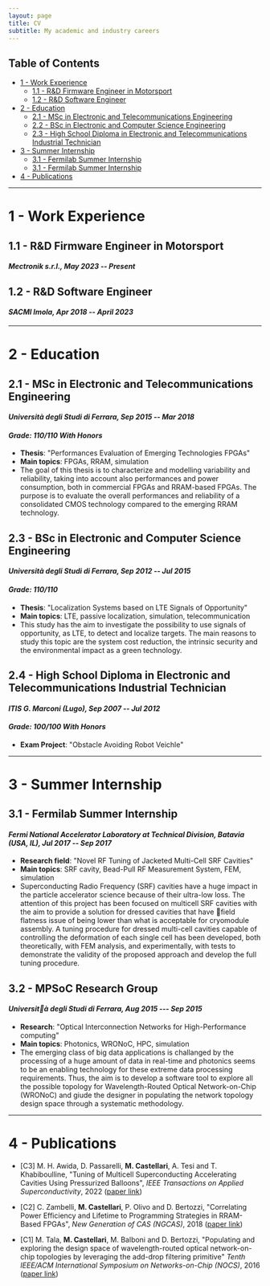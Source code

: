 ```yaml
---
layout: page
title: CV
subtitle: My academic and industry careers
---
```


## Table of Contents
- [1 - Work Experience](#1---work-experience)
	- [1.1 - R&D Firmware Engineer in Motorsport](#11---r&d-firmware-engineer-in-motorsport)
	- [1.2 - R&D Software Engineer](#12---r&d-software-engineer)
- [2 - Education](#2---education)
	- [2.1 - MSc in Electronic and Telecommunications Engineering](#21---msc-in-electronic-and-telecommunications-engineering)
	- [2.2 - BSc in Electronic and Computer Science Engineering](#22---bsc-in-electronic-and-computer-science-engineering)
	- [2.3 - High School Diploma in Electronic and Telecommunications Industrial Technician](#23---high-school-diploma-in-electronic-and-telecommunications-industrial-technician)
- [3 - Summer Internship](#3---summer-internship)
	- [3.1 - Fermilab Summer Internship](#31--fermilab-summer-internship) 
	- [3.1 - Fermilab Summer Internship](#31--fermilab-summer-internship) 
- [4 - Publications](#3---publications)

---

# 1 - Work Experience
## 1.1 - R&D Firmware Engineer in Motorsport
#### _Mectronik s.r.l., May 2023 -- Present_

## 1.2 - R&D Software Engineer
#### _SACMI Imola, Apr 2018 -- April 2023_

---

# 2 - Education
## 2.1 - MSc in Electronic and Telecommunications Engineering
#### _Università degli Studi di Ferrara, Sep 2015 -- Mar 2018_
#### _Grade: 110/110 With Honors_

- __Thesis__: "Performances Evaluation of Emerging Technologies FPGAs"
- __Main topics__: FPGAs, RRAM, simulation
- The goal of this thesis is to characterize and modelling variability and reliability, taking into account also performances and power consumption, both in commercial FPGAs and RRAM-based FPGAs. The purpose is to evaluate the overall performances and reliability of a consolidated CMOS technology compared to the emerging RRAM technology.

## 2.3 - BSc in Electronic and Computer Science Engineering
#### _Università degli Studi di Ferrara, Sep 2012 -- Jul 2015_
#### _Grade: 110/110_

- __Thesis__: "Localization Systems based on LTE Signals of Opportunity"
- __Main topics__: LTE, passive localization, simulation, telecommunication 
- This study has the aim to investigate the possibility to use signals of opportunity, as LTE, to detect and localize targets. The main reasons to study this topic are the system cost reduction, the intrinsic security and the environmental impact as a green technology.

## 2.4 - High School Diploma in Electronic and Telecommunications Industrial Technician
#### _ITIS G. Marconi (Lugo), Sep 2007 -- Jul 2012_
#### _Grade: 100/100 With Honors_

- __Exam Project__: "Obstacle Avoiding Robot Veichle"

---

# 3 - Summer Internship 

## 3.1 - Fermilab Summer Internship
#### _Fermi National Accelerator Laboratory at Technical Division, Batavia (USA, IL), Jul 2017 -- Sep 2017_
- __Research field__: "Novel RF Tuning of Jacketed Multi-Cell SRF Cavities"
- __Main topics__: SRF cavity, Bead-Pull RF Measurement System, FEM, simulation 
- Superconducting Radio Frequency (SRF) cavities have a huge impact in the particle accelerator science because of their ultra-low loss. The attention of this project has been focused on multicell SRF cavities with the aim to provide a solution for dressed cavities that have field flatness issue of being lower than what is acceptable for cryomodule assembly. A tuning procedure for dressed multi-cell cavities capable of controlling the deformation of each single cell has been developed, both theoretically, with FEM analysis, and experimentally, with tests to demonstrate the validity of the proposed approach and develop the full tuning procedure.

## 3.2 - MPSoC Research Group
#### _Università degli Studi di Ferrara, Aug 2015 --- Sep 2015_
- __Research__: "Optical Interconnection Networks for High-Performance computing"
- __Main topics__: Photonics, WRONoC, HPC, simulation
- The emerging class of big data applications is challanged by the processing of a huge amount of data in real-time and photonics seems to be an enabling technology for these extreme data processing requirements. Thus, the aim is to develop a software tool to explore all the possible topology for Wavelength-Routed Optical Network-on-Chip (WRONoC) and giude the designer in populating the network topology design space through a systematic methodology.

---

# 4 - Publications
- [C3] M. H. Awida, D. Passarelli, __M. Castellari__, A. Tesi and T. Khabiboulline, "Tuning of Multicell Superconducting Accelerating Cavities Using Pressurized Balloons",  _IEEE Transactions on Applied Superconductivity_, 2022 ([paper link](https://ieeexplore.ieee.org/abstract/document/9691897))

- [C2] C. Zambelli, __M. Castellari__, P. Olivo and D. Bertozzi, "Correlating Power Efficiency and Lifetime to Programming Strategies in RRAM-Based FPGAs", _New Generation of CAS (NGCAS)_, 2018 ([paper link](https://ieeexplore.ieee.org/document/8572050))

- [C1] M. Tala, __M. Castellari__, M. Balboni and D. Bertozzi, "Populating and exploring the design space of wavelength-routed optical network-on-chip topologies by leveraging the add-drop filtering primitive" _Tenth IEEE/ACM International Symposium on Networks-on-Chip (NOCS)_, 2016 ([paper link](https://ieeexplore.ieee.org/document/7579331))
